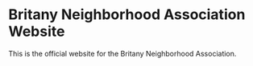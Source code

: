 # Britany Neighborhood Association Website
This is the official website for the Britany Neighborhood Association.
